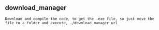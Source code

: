 ## download_manager
```
Download and compile the code, to get the .exe file, so just move the file to a folder and execute, ./download_manager url
```

